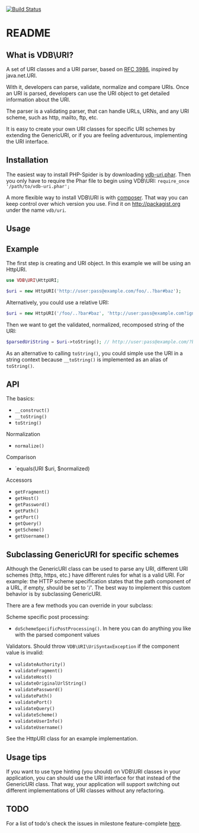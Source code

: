 [![Build Status](https://travis-ci.org/matthijsvandenbos/vdb-uri.png?branch=master)](https://travis-ci.org/matthijsvandenbos/vdb-uri)

README
======
What is VDB\URI?
----------------
A set of URI classes and a URI parser, based on [RFC 3986](https://www.ietf.org/rfc/rfc3986.txt), inspired by java.net.URI.

With it, developers can parse, validate, normalize and compare URIs.
Once an URI is parsed, developers can use the URI object to get detailed information about the URI.

The parser is a validating parser, that can handle URLs, URNs, and any URI scheme, such as http, mailto, ftp, etc.

It is easy to create your own URI classes for specific URI schemes by extending the GenericURI, or if you are feeling adventurous, implementing the URI interface.

Installation
------------
The easiest way to install PHP-Spider is by downloading [vdb-uri.phar](https://github.com/matthijsvandenbos/vdb-uri/raw/master/bin/vdb-uri.phar).
Then you only have to require the Phar file to begin using VDB\URI: `require_once '/path/to/vdb-uri.phar';`

A more flexible way to install VDB\URI is with [composer](http://getcomposer.org/). That way you can keep control over which version you use. Find it on http://packagist.org under the name `vdb/uri`.

Usage
-----
## Example

The first step is creating and URI object. In this example we will be using an HttpURI.
```php
use VDB\URI\HttpURI;

$uri = new HttpURI('http://user:pass@example.com/foo/..?bar#baz');
```
Alternatively, you could use a relative URI:
```php
$uri = new HttpURI('/foo/..?bar#baz', 'http://user:pass@example.com?ignored');
```
Then we want to get the validated, normalized, recomposed string of the URI:
```php
$parsedUriString = $uri->toString(); // http://user:pass@example.com/?bar#baz
```
As an alternative to calling `toString()`, you could simple use the URI in a string context
because `__toString()` is implemented as an alias of `toString()`.

## API

The basics:
* `__construct()`
* `__toString()`
* `toString()`

Normalization
* `normalize()`

Comparison
* `equals(URI $uri, $normalized)

Accessors
* `getFragment()`
* `getHost()`
* `getPassword()`
* `getPath()`
* `getPort()`
* `getQuery()`
* `getScheme()`
* `getUsername()`

## Subclassing GenericURI for specific schemes

Although the GenericURI class can be used to parse any URI, different URI schemes (http, https, etc.)
have different rules for what is a valid URI. For example: the HTTP scheme specification states that the path component
of a URL, if empty, should be set to '/'. The best way to implement this custom behavior is by subclassing GenericURI.

There are a few methods you can override in your subclass:

Scheme specific post processing:
* `doSchemeSpecificPostProcessing()`. In here you can do anything you like with the parsed component values

Validators. Should throw `VDB\URI\UriSyntaxException` if the component value is invalid:
* `validateAuthority()`
* `validateFragment()`
* `validateHost()`
* `validateOriginalUrlString()`
* `validatePassword()`
* `validatePath()`
* `validatePort()`
* `validateQuery()`
* `validateScheme()`
* `validateUserInfo()`
* `validateUsername()`

See the HttpURI class for an example implementation.

## Usage tips
If you want to use type hinting (you should) on VDB\URI classes in your application, you can should use the URI interface for that instead of the GenericURI class.
That way, your application will support switching out different implementations of URI classes without any refactoring.      

TODO
----
For a list of todo's check the issues in milestone feature-complete [here](https://github.com/matthijsvandenbos/vdb-uri/issues?direction=asc&milestone=1&page=1&sort=created&state=open).
